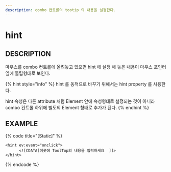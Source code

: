 ```yaml
---
description: combo 컨트롤의 tootip 의 내용을 설정한다.
---
```


# hint

## DESCRIPTION

마우스를 combo 컨트롤에 올려놓고 있으면 hint 에 설정 해 놓은 내용이 마우스 포인터 옆에 툴팁형태로 보인다.

{% hint style="info" %}
hint 를 동적으로 바꾸기 위해서는 hint property 를 사용한다. 

hint 속성은 다른 attribute 처럼 Element 안에 속성형태로 설정되는 것이 아니라 combo 컨트롤 하위에 별도의 Element 형태로 추가가 된다.
{% endhint %}

## EXAMPLE

{% code title="\[Static\]" %}
```markup
<hint ev:event="onclick">
      <![CDATA[이곳에 ToolTop의 내용을 입력하세요  ]]>
</hint> 
```
{% endcode %}

